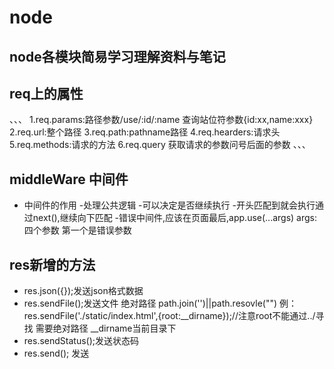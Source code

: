 # node
## node各模块简易学习理解资料与笔记

## req上的属性
、、、
1.req.params:路径参数/use/:id/:name 查询站位符参数{id:xx,name:xxx}
2.req.url:整个路径
3.req.path:pathname路径
4.req.hearders:请求头
5.req.methods:请求的方法
6.req.query 获取请求的参数问号后面的参数
、、、

## middleWare 中间件
- 中间件的作用
   -处理公共逻辑
   -可以决定是否继续执行
   -开头匹配到就会执行通过next(),继续向下匹配
   -错误中间件,应该在页面最后,app.use(...args) args:四个参数 第一个是错误参数

## res新增的方法
- res.json({});发送json格式数据
- res.sendFile();发送文件 绝对路径 path.join('')||path.resovle("") 例：res.sendFile('./static/index.html',{root:__dirname});//注意root不能通过../寻找 需要绝对路径 __dirname当前目录下
- res.sendStatus();发送状态码
- res.send(); 发送


   
